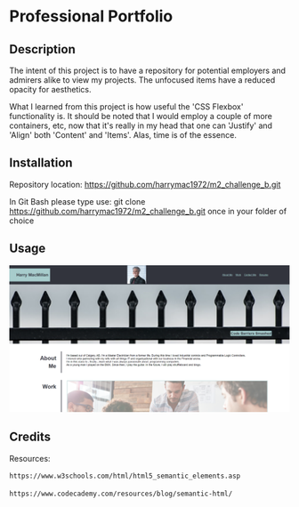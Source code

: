 # Professional Portfolio

## Description

The intent of this project is to have a repository for potential employers and admirers alike to view my projects.
The unfocused items have a reduced opacity for aesthetics.

What I learned from this project is how useful the 'CSS Flexbox' functionality is.
It should be noted that I would employ a couple of more containers, etc, now that it's really in my head that
one can 'Justify' and 'Align' both 'Content' and 'Items'.
Alas, time is of the essence.

## Installation

Repository location:        https://github.com/harrymac1972/m2_challenge_b.git

In Git Bash please type use:    git clone https://github.com/harrymac1972/m2_challenge_b.git    once in your folder of choice

## Usage

![top of home page](./assets/imgs/screenshot-finished-homepage.png)

## Credits

Resources:

    https://www.w3schools.com/html/html5_semantic_elements.asp

    https://www.codecademy.com/resources/blog/semantic-html/


